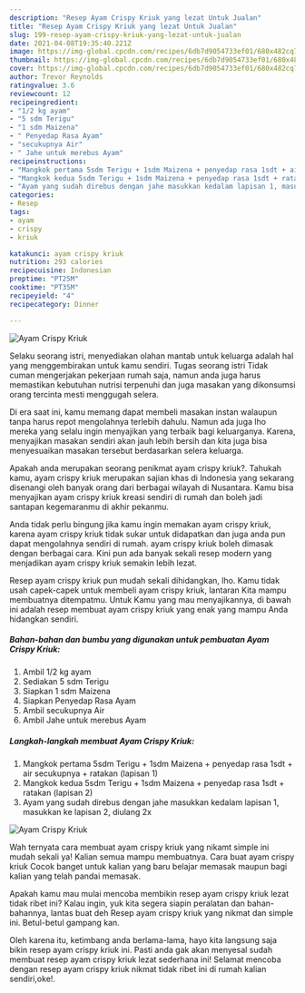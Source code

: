 ```yaml
---
description: "Resep Ayam Crispy Kriuk yang lezat Untuk Jualan"
title: "Resep Ayam Crispy Kriuk yang lezat Untuk Jualan"
slug: 199-resep-ayam-crispy-kriuk-yang-lezat-untuk-jualan
date: 2021-04-08T19:35:40.221Z
image: https://img-global.cpcdn.com/recipes/6db7d9054733ef01/680x482cq70/ayam-crispy-kriuk-foto-resep-utama.jpg
thumbnail: https://img-global.cpcdn.com/recipes/6db7d9054733ef01/680x482cq70/ayam-crispy-kriuk-foto-resep-utama.jpg
cover: https://img-global.cpcdn.com/recipes/6db7d9054733ef01/680x482cq70/ayam-crispy-kriuk-foto-resep-utama.jpg
author: Trevor Reynolds
ratingvalue: 3.6
reviewcount: 12
recipeingredient:
- "1/2 kg ayam"
- "5 sdm Terigu"
- "1 sdm Maizena"
- " Penyedap Rasa Ayam"
- "secukupnya Air"
- " Jahe untuk merebus Ayam"
recipeinstructions:
- "Mangkok pertama 5sdm Terigu + 1sdm Maizena + penyedap rasa 1sdt + air secukupnya + ratakan (lapisan 1)"
- "Mangkok kedua 5sdm Terigu + 1sdm Maizena + penyedap rasa 1sdt + ratakan (lapisan 2)"
- "Ayam yang sudah direbus dengan jahe masukkan kedalam lapisan 1, masukkan ke lapisan 2, diulang 2x"
categories:
- Resep
tags:
- ayam
- crispy
- kriuk

katakunci: ayam crispy kriuk 
nutrition: 293 calories
recipecuisine: Indonesian
preptime: "PT25M"
cooktime: "PT35M"
recipeyield: "4"
recipecategory: Dinner

---
```



![Ayam Crispy Kriuk](https://img-global.cpcdn.com/recipes/6db7d9054733ef01/680x482cq70/ayam-crispy-kriuk-foto-resep-utama.jpg)

Selaku seorang istri, menyediakan olahan mantab untuk keluarga adalah hal yang menggembirakan untuk kamu sendiri. Tugas seorang istri Tidak cuman mengerjakan pekerjaan rumah saja, namun anda juga harus memastikan kebutuhan nutrisi terpenuhi dan juga masakan yang dikonsumsi orang tercinta mesti menggugah selera.

Di era  saat ini, kamu memang dapat membeli masakan instan walaupun tanpa harus repot mengolahnya terlebih dahulu. Namun ada juga lho mereka yang selalu ingin menyajikan yang terbaik bagi keluarganya. Karena, menyajikan masakan sendiri akan jauh lebih bersih dan kita juga bisa menyesuaikan masakan tersebut berdasarkan selera keluarga. 



Apakah anda merupakan seorang penikmat ayam crispy kriuk?. Tahukah kamu, ayam crispy kriuk merupakan sajian khas di Indonesia yang sekarang disenangi oleh banyak orang dari berbagai wilayah di Nusantara. Kamu bisa menyajikan ayam crispy kriuk kreasi sendiri di rumah dan boleh jadi santapan kegemaranmu di akhir pekanmu.

Anda tidak perlu bingung jika kamu ingin memakan ayam crispy kriuk, karena ayam crispy kriuk tidak sukar untuk didapatkan dan juga anda pun dapat mengolahnya sendiri di rumah. ayam crispy kriuk boleh dimasak dengan berbagai cara. Kini pun ada banyak sekali resep modern yang menjadikan ayam crispy kriuk semakin lebih lezat.

Resep ayam crispy kriuk pun mudah sekali dihidangkan, lho. Kamu tidak usah capek-capek untuk membeli ayam crispy kriuk, lantaran Kita mampu membuatnya ditempatmu. Untuk Kamu yang mau menyajikannya, di bawah ini adalah resep membuat ayam crispy kriuk yang enak yang mampu Anda hidangkan sendiri.

<!--inarticleads1-->

##### Bahan-bahan dan bumbu yang digunakan untuk pembuatan Ayam Crispy Kriuk:

1. Ambil 1/2 kg ayam
1. Sediakan 5 sdm Terigu
1. Siapkan 1 sdm Maizena
1. Siapkan  Penyedap Rasa Ayam
1. Ambil secukupnya Air
1. Ambil  Jahe untuk merebus Ayam




<!--inarticleads2-->

##### Langkah-langkah membuat Ayam Crispy Kriuk:

1. Mangkok pertama 5sdm Terigu + 1sdm Maizena + penyedap rasa 1sdt + air secukupnya + ratakan (lapisan 1)
1. Mangkok kedua 5sdm Terigu + 1sdm Maizena + penyedap rasa 1sdt + ratakan (lapisan 2)
1. Ayam yang sudah direbus dengan jahe masukkan kedalam lapisan 1, masukkan ke lapisan 2, diulang 2x
<img src="https://img-global.cpcdn.com/steps/f8911fcfeb365592/160x128cq70/ayam-crispy-kriuk-langkah-memasak-3-foto.jpg" alt="Ayam Crispy Kriuk">



Wah ternyata cara membuat ayam crispy kriuk yang nikamt simple ini mudah sekali ya! Kalian semua mampu membuatnya. Cara buat ayam crispy kriuk Cocok banget untuk kalian yang baru belajar memasak maupun bagi kalian yang telah pandai memasak.

Apakah kamu mau mulai mencoba membikin resep ayam crispy kriuk lezat tidak ribet ini? Kalau ingin, yuk kita segera siapin peralatan dan bahan-bahannya, lantas buat deh Resep ayam crispy kriuk yang nikmat dan simple ini. Betul-betul gampang kan. 

Oleh karena itu, ketimbang anda berlama-lama, hayo kita langsung saja bikin resep ayam crispy kriuk ini. Pasti anda gak akan menyesal sudah membuat resep ayam crispy kriuk lezat sederhana ini! Selamat mencoba dengan resep ayam crispy kriuk nikmat tidak ribet ini di rumah kalian sendiri,oke!.

